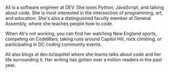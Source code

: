 Ali is a software engineer at DEV. She loves Python, JavaScript, and talking about code. She is most interested in the intersection of programming, art, and education. She's also a distinguished faculty member at General Assembly, where she teaches people how to code.

When Ali's not working, you can find her watching New England sports, competing on CodeWars, taking runs around Capitol Hill, rock climbing, or participating in DC coding community events.

Ali also blogs at dev.to/aspittel where she learns talks about code and her life surrounding it. Her writing has gotten over a million readers in the past year.

